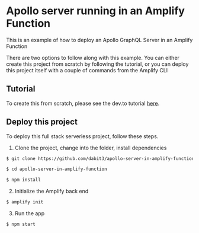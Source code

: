 # Apollo server running in an Amplify Function

This is an example of how to deploy an Apollo GraphQL Server in an Amplify Function

There are two options to follow along with this example. You can either create this project from scratch by following the tutorial, or you can deploy this project itself with a couple of commands from the Amplify CLI

## Tutorial

To create this from scratch, please see the dev.to tutorial [here]().

## Deploy this project

To deploy this full stack serverless project, follow these steps.

1. Clone the project, change into the folder, install dependencies

```sh
$ git clone https://github.com/dabit3/apollo-server-in-amplify-function.git

$ cd apollo-server-in-amplify-function

$ npm install
```

2. Initialize the Amplify back end

```sh
$ amplify init
```

3. Run the app

```sh
$ npm start
```